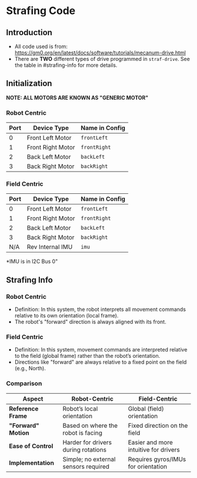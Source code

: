 # Strafing Code
## Introduction
- All code used is from: https://gm0.org/en/latest/docs/software/tutorials/mecanum-drive.html
- There are **TWO** different types of drive programmed in `straf-drive`. See the table in #strafing-info for more details.
## Initialization 
**NOTE: ALL MOTORS ARE KNOWN AS "GENERIC MOTOR"**
### Robot Centric
| Port    | Device Type | Name in Config | 
| -------- | ------- | -------- 
| 0 |  Front Left Motor | `frontLeft` |
| 1 |  Front Right Motor | `frontRight` |
| 2 |  Back Left Motor | `backLeft` |
| 3 |  Back Right Motor | `backRight` |

### Field Centric
| Port    | Device Type | Name in Config | 
| -------- | ------- | -------- 
| 0 |  Front Left Motor | `frontLeft` |
| 1 |  Front Right Motor | `frontRight` |
| 2 |  Back Left Motor | `backLeft` |
| 3 |  Back Right Motor | `backRight` |
| N/A |  Rev Internal IMU | `imu` |
*IMU is in I2C Bus 0"

## Strafing Info
### Robot Centric
- Definition: In this system, the robot interprets all movement commands relative to its own orientation (local frame).
- The robot's "forward" direction is always aligned with its front.

### Field Centric
- Definition: In this system, movement commands are interpreted relative to the field (global frame) rather than the robot’s orientation.
- Directions like "forward" are always relative to a fixed point on the field (e.g., North).

### Comparison
| **Aspect**         | **Robot-Centric**                       | **Field-Centric**                      |
|--------------------|----------------------------------------|---------------------------------------|
| **Reference Frame** | Robot’s local orientation              | Global (field) orientation            |
| **"Forward" Motion** | Based on where the robot is facing     | Fixed direction on the field          |
| **Ease of Control** | Harder for drivers during rotations    | Easier and more intuitive for drivers |
| **Implementation**  | Simple; no external sensors required   | Requires gyros/IMUs for orientation   |
